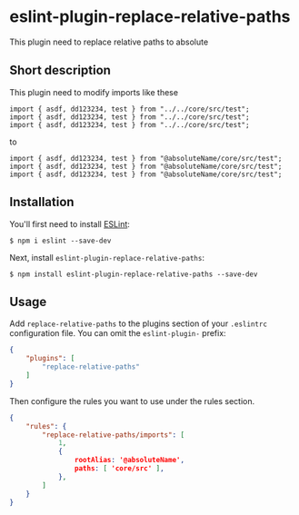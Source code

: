 # eslint-plugin-replace-relative-paths

This plugin need to replace relative paths to absolute

## Short description

This plugin need to modify imports like these
```
import { asdf, dd123234, test } from "../../core/src/test";
import { asdf, dd123234, test } from "../../core/src/test";
import { asdf, dd123234, test } from "../../core/src/test";
```
to
```
import { asdf, dd123234, test } from "@absoluteName/core/src/test";
import { asdf, dd123234, test } from "@absoluteName/core/src/test";
import { asdf, dd123234, test } from "@absoluteName/core/src/test";
```

## Installation

You'll first need to install [ESLint](http://eslint.org):

```
$ npm i eslint --save-dev
```

Next, install `eslint-plugin-replace-relative-paths`:

```
$ npm install eslint-plugin-replace-relative-paths --save-dev
```


## Usage

Add `replace-relative-paths` to the plugins section of your `.eslintrc` configuration file. You can omit the `eslint-plugin-` prefix:

```json
{
    "plugins": [
        "replace-relative-paths"
    ]
}
```

Then configure the rules you want to use under the rules section.

```json
{
    "rules": {
        "replace-relative-paths/imports": [
            1,
            {
                rootAlias: '@absoluteName',
                paths: [ 'core/src' ],
            },
        ]
    }
}
```
